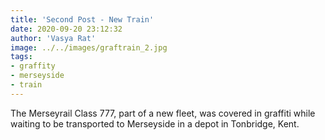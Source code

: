 ```yaml
---
title: 'Second Post - New Train'
date: 2020-09-20 23:12:32
author: 'Vasya Rat'
image: ../../images/graftrain_2.jpg
tags:
- graffity
- merseyside
- train
---
```


The Merseyrail Class 777, part of a new fleet, was covered in graffiti while waiting to be transported to Merseyside in a depot in Tonbridge, Kent.
